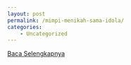 ```yaml
---
layout: post
permalink: /mimpi-menikah-sama-idola/
categories:
    - Uncategorized
---
```


[Baca Selengkapnya](/08)